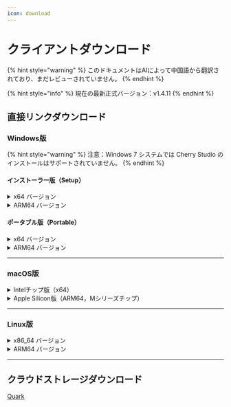 ```yaml
---
icon: download
---
```

# クライアントダウンロード


{% hint style="warning" %}
このドキュメントはAIによって中国語から翻訳されており、まだレビューされていません。
{% endhint %}




{% hint style="info" %}
現在の最新正式バージョン：v1.4.11
{% endhint %}

## 直接リンクダウンロード

### Windows版

{% hint style="warning" %}
注意：Windows 7 システムでは Cherry Studio のインストールはサポートされていません。
{% endhint %}

#### インストーラー版（Setup）

<details>

<summary>x64 バージョン</summary>

メインリンク：

【[Cherry Studio 公式サイト](https://cherry-ai.com/download)】 【[GitHub](https://github.com/CherryHQ/cherry-studio/releases/download/v1.4.11/Cherry-Studio-1.4.11-x64-setup.exe)】

代替リンク：

【[ライン1](https://download-cf.ocoolai.com/https://github.com/CherryHQ/cherry-studio/releases/download/v1.4.11/Cherry-Studio-1.4.11-x64-setup.exe)】 【[ライン2](https://download.ocoolai.com/https://github.com/CherryHQ/cherry-studio/releases/download/v1.4.11/Cherry-Studio-1.4.11-x64-setup.exe)】 【[ライン3](https://download.ocoolai.online/https://github.com/CherryHQ/cherry-studio/releases/download/v1.4.11/Cherry-Studio-1.4.11-x64-setup.exe)】

</details>

<details>

<summary>ARM64 バージョン</summary>

メインリンク：

【[Cherry Studio 公式サイト](https://cherry-ai.com/download)】 【[GitHub](https://github.com/CherryHQ/cherry-studio/releases/download/v1.4.11/Cherry-Studio-1.4.11-arm64-setup.exe)】

代替リンク：

【[ライン1](https://download-cf.ocoolai.com/https://github.com/CherryHQ/cherry-studio/releases/download/v1.4.11/Cherry-Studio-1.4.11-arm64-setup.exe)】 【[ライン2](https://download.ocoolai.com/https://github.com/CherryHQ/cherry-studio/releases/download/v1.4.11/Cherry-Studio-1.4.11-arm64-setup.exe)】 【[ライン3](https://download.ocoolai.online/https://github.com/CherryHQ/cherry-studio/releases/download/v1.4.11/Cherry-Studio-1.4.11-arm64-setup.exe)】

</details>

#### ポータブル版（Portable）

<details>

<summary>x64 バージョン</summary>

メインリンク：

【[Cherry Studio 公式サイト](https://cherry-ai.com/download)】 【[GitHub](https://github.com/CherryHQ/cherry-studio/releases/download/v1.4.11/Cherry-Studio-1.4.11-x64-portable.exe)】

代替リンク：

【[ライン1](https://download-cf.ocoolai.com/https://github.com/CherryHQ/cherry-studio/releases/download/v1.4.11/Cherry-Studio-1.4.11-x64-portable.exe)】 【[ライン2](https://download.ocoolai.com/https://github.com/CherryHQ/cherry-studio/releases/download/v1.4.11/Cherry-Studio-1.4.11-x64-portable.exe)】 【[ライン3](https://download.ocoolai.online/https://github.com/CherryHQ/cherry-studio/releases/download/v1.4.11/Cherry-Studio-1.4.11-x64-portable.exe)】

</details>

<details>

<summary>ARM64 バージョン</summary>

メインリンク：

【[Cherry Studio 公式サイト](https://cherry-ai.com/download)】 【[GitHub](https://github.com/CherryHQ/cherry-studio/releases/download/v1.4.11/Cherry-Studio-1.4.11-arm64-portable.exe)】

代替リンク：

【[ライン1](https://download-cf.ocoolai.com/https://github.com/CherryHQ/cherry-studio/releases/download/v1.4.11/Cherry-Studio-1.4.11-arm64-portable.exe)】 【[ライン2](https://download.ocoolai.com/https://github.com/CherryHQ/cherry-studio/releases/download/v1.4.11/Cherry-Studio-1.4.11-arm64-portable.exe)】 【[ライン3](https://download.ocoolai.online/https://github.com/CherryHQ/cherry-studio/releases/download/v1.4.11/Cherry-Studio-1.4.11-arm64-portable.exe)】

</details>

***

### macOS版

<details>

<summary>Intelチップ版（x64）</summary>

メインリンク：

【[Cherry Studio 公式サイト](https://cherry-ai.com/download)】 【[GitHub](https://github.com/CherryHQ/cherry-studio/releases/download/v1.4.11/Cherry-Studio-1.4.11-x64.dmg)】

代替リンク：

【[ライン1](https://download-cf.ocoolai.com/https://github.com/CherryHQ/cherry-studio/releases/download/v1.4.11/Cherry-Studio-1.4.11-x64.dmg)】 【[ライン2](https://download.ocoolai.com/https://github.com/CherryHQ/cherry-studio/releases/download/v1.4.11/Cherry-Studio-1.4.11-x64.dmg)】 【[ライン3](https://download.ocoolai.online/https://github.com/CherryHQ/cherry-studio/releases/download/v1.4.11/Cherry-Studio-1.4.11-x64.dmg)】

</details>

<details>

<summary>Apple Silicon版（ARM64，Mシリーズチップ）</summary>

メインリンク：

【[Cherry Studio 公式サイト](https://cherry-ai.com/download)】 【[GitHub](https://github.com/CherryHQ/cherry-studio/releases/download/v1.4.11/Cherry-Studio-1.4.11-arm64.dmg)】

代替リンク：

【[ライン1](https://download-cf.ocoolai.com/https://github.com/CherryHQ/cherry-studio/releases/download/v1.4.11/Cherry-Studio-1.4.11-arm64.dmg)】 【[ライン2](https://download.ocoolai.com/https://github.com/CherryHQ/cherry-studio/releases/download/v1.4.11/Cherry-Studio-1.4.11-arm64.dmg)】 【[ライン3](https://download.ocoolai.online/https://github.com/CherryHQ/cherry-studio/releases/download/v1.4.11/Cherry-Studio-1.4.11-arm64.dmg)】

</details>

***

### Linux版

<details>

<summary>x86_64 バージョン</summary>

メインリンク：

【[Cherry Studio 公式サイト](https://cherry-ai.com/download)】 【[GitHub](https://github.com/CherryHQ/cherry-studio/releases/download/v1.4.11/Cherry-Studio-1.4.11-x86_64.AppImage)】

代替リンク：

【[ライン1](https://download-cf.ocoolai.com/https://github.com/CherryHQ/cherry-studio/releases/download/v1.4.11/Cherry-Studio-1.4.11-x86_64.AppImage)】 【[ライン2](https://download.ocoolai.com/https://github.com/CherryHQ/cherry-studio/releases/download/v1.4.11/Cherry-Studio-1.4.11-x86_64.AppImage)】 【[ライン3](https://download.ocoolai.online/https://github.com/CherryHQ/cherry-studio/releases/download/v1.4.11/Cherry-Studio-1.4.11-x86_64.AppImage)】

</details>

<details>

<summary>ARM64 バージョン</summary>

メインリンク：

【[Cherry Studio 公式サイト](https://cherry-ai.com/download)】 【[GitHub](https://github.com/CherryHQ/cherry-studio/releases/download/v1.4.11/Cherry-Studio-1.4.11-arm64.AppImage)】

代替リンク：

【[ライン1](https://download-cf.ocoolai.com/https://github.com/CherryHQ/cherry-studio/releases/download/v1.4.11/Cherry-Studio-1.4.11-arm64.AppImage)】 【[ライン2](https://download.ocoolai.com/https://github.com/CherryHQ/cherry-studio/releases/download/v1.4.11/Cherry-Studio-1.4.11-arm64.AppImage)】 【[ライン3](https://download.ocoolai.online/https://github.com/CherryHQ/cherry-studio/releases/download/v1.4.11/Cherry-Studio-1.4.11-arm64-AppImage)】

</details>

***

## クラウドストレージダウンロード

[Quark](https://pan.quark.cn/s/c8533a1ec63e#/list/share)
